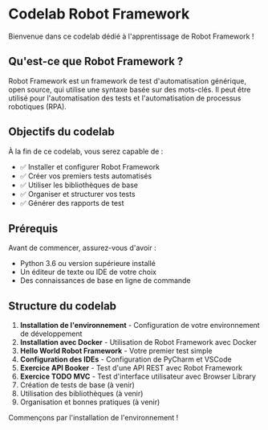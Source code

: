 # Codelab Robot Framework

Bienvenue dans ce codelab dédié à l'apprentissage de Robot Framework !

## Qu'est-ce que Robot Framework ?

Robot Framework est un framework de test d'automatisation générique, open source, qui utilise une syntaxe basée sur des mots-clés. Il peut être utilisé pour l'automatisation des tests et l'automatisation de processus robotiques (RPA).

## Objectifs du codelab

À la fin de ce codelab, vous serez capable de :

- ✅ Installer et configurer Robot Framework
- ✅ Créer vos premiers tests automatisés
- ✅ Utiliser les bibliothèques de base
- ✅ Organiser et structurer vos tests
- ✅ Générer des rapports de test

## Prérequis

Avant de commencer, assurez-vous d'avoir :

- Python 3.6 ou version supérieure installé
- Un éditeur de texte ou IDE de votre choix
- Des connaissances de base en ligne de commande

## Structure du codelab

1. **Installation de l'environnement** - Configuration de votre environnement de développement
2. **Installation avec Docker** - Utilisation de Robot Framework avec Docker
3. **Hello World Robot Framework** - Votre premier test simple
4. **Configuration des IDEs** - Configuration de PyCharm et VSCode
5. **Exercice API Booker** - Test d'une API REST avec Robot Framework
6. **Exercice TODO MVC** - Test d'interface utilisateur avec Browser Library
7. Création de tests de base (à venir)
8. Utilisation des bibliothèques (à venir)
9. Organisation et bonnes pratiques (à venir)

Commençons par l'installation de l'environnement !